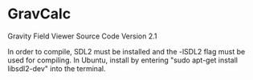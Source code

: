 # GravCalc
Gravity Field Viewer Source Code Version 2.1

In order to compile, SDL2 must be installed and the -lSDL2 flag must be used for compiling.
In Ubuntu, install by entering "sudo apt-get install libsdl2-dev" into the terminal.
